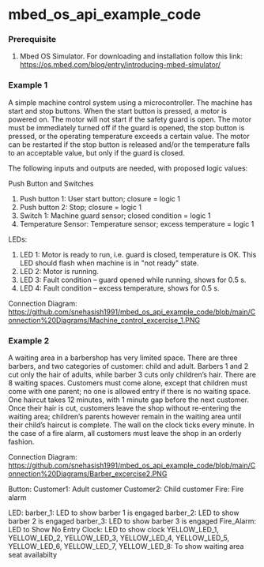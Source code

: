 # mbed_os_api_example_code
### Prerequisite
1. Mbed OS Simulator. For downloading and installation follow this link:
   https://os.mbed.com/blog/entry/introducing-mbed-simulator/
### Example 1
A simple machine control system using a microcontroller. The machine has start and stop buttons. When the start button is pressed, a motor is powered on. The motor will not start if the safety guard is open. The motor must be immediately turned off if the guard is opened, the stop button is pressed, or the operating temperature exceeds a certain value. The motor can be restarted if the stop button is released and/or the temperature falls to an acceptable value, but only if the guard is closed.

The following inputs and outputs are needed, with proposed logic values:

Push Button and Switches
1. Push button 1: User start button; closure = logic 1
2. Push button 2: Stop; closure = logic 1
3. Switch 1: Machine guard sensor; closed condition = logic 1
4. Temperature Sensor: Temperature sensor; excess temperature = logic 1

LEDs: 
1. LED 1: Motor is ready to run, i.e. guard is closed, temperature is OK. This LED should flash when machine is in "not ready" state.
2. LED 2: Motor is running.
3. LED 3: Fault condition – guard opened while running, shows for 0.5 s.
4. LED 4: Fault condition – excess temperature, shows for 0.5 s.

Connection Diagram: https://github.com/snehasish1991/mbed_os_api_example_code/blob/main/Connection%20Diagrams/Machine_control_excercise_1.PNG

### Example 2
A waiting area in a barbershop has very limited space. There are three barbers, and two categories of customer: child and adult. Barbers 1 and 2 cut only the hair of adults, while barber 3 cuts only children’s hair. There are 8 waiting spaces. Customers must come alone, except that children must come with one parent; no one is allowed entry if there is no waiting space. One haircut takes 12 minutes, with 1 minute gap before the next customer. Once their hair is cut, customers leave the shop without re-entering the waiting area; children’s parents however remain in the waiting area until their child’s haircut is complete. The wall on the clock ticks every minute. In the case of a fire alarm, all customers must leave the shop in an orderly fashion. 

Connection Diagram: https://github.com/snehasish1991/mbed_os_api_example_code/blob/main/Connection%20Diagrams/Barber_excercise2.PNG

Button:
Customer1: Adult customer
Customer2: Child customer
Fire: Fire alarm

LED:
barber_1: LED to show barber 1 is engaged
barber_2: LED to show barber 2 is engaged
barber_3: LED to show barber 3 is engaged
Fire_Alarm: LED to Show No Entry
Clock: LED to show clock
YELLOW_LED_1, YELLOW_LED_2, YELLOW_LED_3, YELLOW_LED_4, YELLOW_LED_5, YELLOW_LED_6, YELLOW_LED_7, YELLOW_LED_8: To show waiting area seat availabilty
